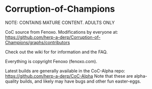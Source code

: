 Corruption-of-Champions
=======================

NOTE: CONTAINS MATURE CONTENT. ADULTS ONLY

CoC source from Fenoxo.
Modifications by everyone at:
https://github.com/herp-a-derp/Corruption-of-Champions/graphs/contributors

Check out the wiki for for information and the FAQ.

Everything is copyright Fenoxo (fenoxo.com).

Latest builds are generally available in the CoC-Alpha repo:  
https://github.com/herp-a-derp/CoC-Alpha
Note that these are alpha-quality builds, and likely may have bugs and other fun easter-eggs.
